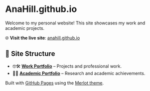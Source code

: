 # AnaHill.github.io
Welcome to my personal website! This site showcases my work and academic projects.

🌐 **Visit the live site**: [anahill.github.io](https://anahill.github.io/)

## 📂 Site Structure
- 🤓🛠️ **[Work Portfolio](https://anahill.github.io/work.html)** – Projects and professional work.
- 👨‍🔬 **[Academic Portfolio](https://anahill.github.io/academic.html)** – Research and academic achievements.

Built with [GitHub Pages](https://pages.github.com/) using the [Merlot theme](https://github.com/pages-themes/merlot).
